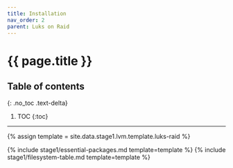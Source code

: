 ```yaml
---
title: Installation
nav_order: 2
parent: Luks on Raid
---
```


# {{ page.title }}

## Table of contents
{: .no_toc .text-delta}

1. TOC
{:toc}

---

{% assign template = site.data.stage1.lvm.template.luks-raid %}

{% include stage1/essential-packages.md template=template %}
{% include stage1/filesystem-table.md template=template %}
